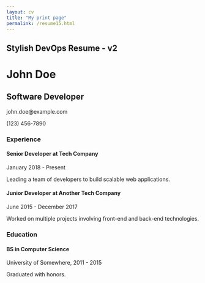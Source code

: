 ```yaml
---
layout: cv
title: "My print page"
permalink: /resume15.html
---
```

<div class="container mt-5 margin-auto">
    <h2 class="text-center">Stylish DevOps Resume - v2</h2>
    <div id="resume" resumeid="resumeid01" contenteditable="true" class="printable-area rounded border p-3">
        <h1 id="name">John Doe</h1>
        <h2 id="title">Software Developer</h2>
        <p><i class="fas fa-envelope"></i> <span id="email">john.doe@example.com</span></p>
        <p><i class="fas fa-phone"></i> <span id="phone">(123) 456-7890</span></p>
        <h3>Experience</h3>
        <div class="resume-section">
            <h4>Senior Developer at Tech Company</h4>
            <p>January 2018 - Present</p>
            <p>Leading a team of developers to build scalable web applications.</p>
        </div>
        <div class="resume-section">
            <h4>Junior Developer at Another Tech Company</h4>
            <p>June 2015 - December 2017</p>
            <p>Worked on multiple projects involving front-end and back-end technologies.</p>
        </div>
        <h3>Education</h3>
        <div class="resume-section">
            <h4>BS in Computer Science</h4>
            <p>University of Somewhere, 2011 - 2015</p>
            <p>Graduated with honors.</p>
        </div>
    </div>
</div>


